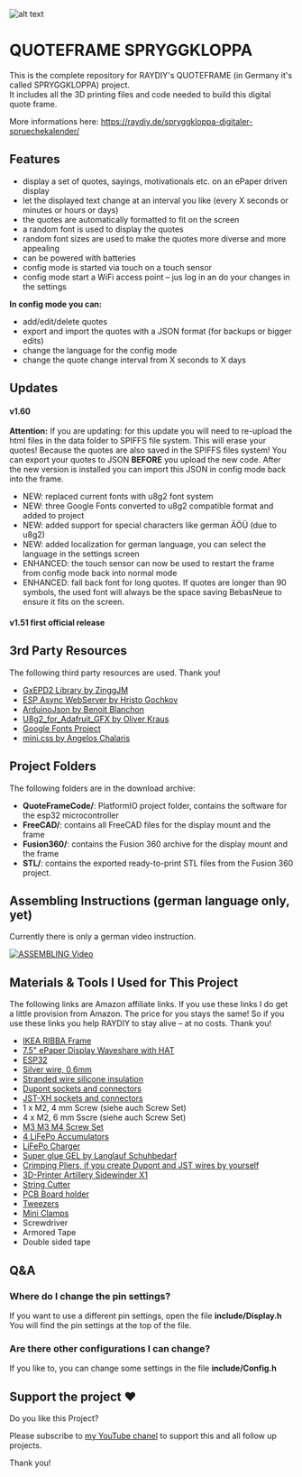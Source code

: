 ![alt text](https://raydiy.de/wp-content/uploads/2021/03/spryggkloppa_01.jpg)

# QUOTEFRAME SPRYGGKLOPPA

This is the complete repository for RAYDIY's QUOTEFRAME (in Germany it's called SPRYGGKLOPPA) project.  
It includes all the 3D printing files and code needed to build this digital quote frame.

More informations here: https://raydiy.de/spryggkloppa-digitaler-spruechekalender/

## Features

- display a set of quotes, sayings, motivationals etc. on an ePaper driven display
- let the displayed text change at an interval you like (every X seconds or minutes or hours or days)
- the quotes are automatically formatted to fit on the screen
- a random font is used to display the quotes
- random font sizes are used to make the quotes more diverse and more appealing
- can be powered with batteries
- config mode is started via touch on a touch sensor
- config mode start a WiFi access point – jus log in an do your changes in the settings

**In config mode you can:**

- add/edit/delete quotes
- export and import the quotes with a JSON format (for backups or bigger edits)
- change the language for the config mode
- change the quote change interval from X seconds to X days

## Updates

#### v1.60 
**Attention:** If you are updating: for this update you will need to re-upload the html files in the data folder to SPIFFS file system.
This will erase your quotes! Because the quotes are also saved in the SPIFFS files system! 
You can export your quotes to JSON **BEFORE** you upload the new code. After the new version is installed you can import this JSON in config mode back into the frame.

- NEW: replaced current fonts with u8g2 font system
- NEW: three Google Fonts converted to u8g2 compatible format and added to project
- NEW: added support for special characters like german ÄÖÜ (due to u8g2)
- NEW: added localization for german language, you can select the language in the settings screen
- ENHANCED: the touch sensor can now be used to restart the frame from config mode back into normal mode
- ENHANCED: fall back font for long quotes. If quotes are longer than 90 symbols, the used font will always be the space saving BebasNeue to ensure it fits on the screen.

#### v1.51 first official release


## 3rd Party Resources

The following third party resources are used. Thank you!

- [GxEPD2 Library by ZinggJM](https://github.com/ZinggJM/GxEPD2)
- [ESP Async WebServer by Hristo Gochkov](https://github.com/me-no-dev/ESPAsyncWebServer.git)
- [ArduinoJson by Benoit Blanchon](https://github.com/bblanchon/ArduinoJson)
- [U8g2_for_Adafruit_GFX by Oliver Kraus](https://github.com/olikraus/U8g2_for_Adafruit_GFX.git)
- [Google Fonts Project](https://fonts.google.com/)
- [mini.css by Angelos Chalaris](https://minicss.org/)

## Project Folders

The following folders are in the download archive:

- **QuoteFrameCode/**: PlatformIO project folder, contains the software for the esp32 microcontroller
- **FreeCAD/**: contains all FreeCAD files for the display mount and the frame
- **Fusion360/**: contains the Fusion 360 archive for the display mount and the frame
- **STL/**: contains the exported ready-to-print STL files from the Fusion 360 project.

## Assembling Instructions (german language only, yet)

Currently there is only a german video instruction. 

[![ASSEMBLING Video](https://img.youtube.com/vi/EmYzOi-3Cw0/0.jpg)](https://www.youtube.com/watch?v=EmYzOi-3Cw0)

## Materials & Tools I Used for This Project

The following links are Amazon affiliate links. If you use these links I do get a little provision from Amazon. The price for you stays the same!
So if you use these links you help RAYDIY to stay alive – at no costs. Thank you!

* [IKEA RIBBA Frame](https://geni.us/8dEyD)
* [7.5" ePaper Display Waveshare with HAT](https://geni.us/FhP4Ga6)
* [ESP32](https://geni.us/08mKhC4)
* [Silver wire, 0,6mm](https://geni.us/1WwKYS)
* [Stranded wire silicone insulation](https://amzn.to/3lhfChR)
* [Dupont sockets and connectors](https://geni.us/DBqo)
* [JST-XH sockets and connectors](https://geni.us/hBZhYYS)
* 1 x M2, 4 mm Screw (siehe auch Screw Set)
* 4 x M2, 6 mm Sscre (siehe auch Screw Set)
* [M3 M3 M4 Screw Set](https://geni.us/83MSv)
* [4 LiFePo Accumulators](https://geni.us/QBTAzw)
* [LiFePo Charger](https://geni.us/xk6Eb1)
* [Super glue GEL by Langlauf Schuhbedarf](https://geni.us/cV1n1T)
* [Crimping Pliers, if you create Dupont and JST wires by yourself](https://geni.us/oAjWw)
* [3D-Printer Artillery Sidewinder X1](https://geni.us/zfrg)
* [String Cutter](https://geni.us/kcM2)
* [PCB Board holder](https://geni.us/VXm4)
* [Tweezers](https://geni.us/MKAVfAc)
* [Mini Clamps](https://geni.us/uD2xH)
* Screwdriver
* Armored Tape
* Double sided tape

## Q&A

### Where do I change the pin settings?
If you want to use a different pin settings, open the file **include/Display.h**  
You will find the pin settings at the top of the file.

### Are there other configurations I can change?
If you like to, you can change some settings in the file **include/Config.h**

## Support the project ❤️
Do you like this Project?

Please subscribe to [my YouTube chanel](https://www.youtube.com/c/raydiyde) to support this and all follow up projects.

Thank you!
